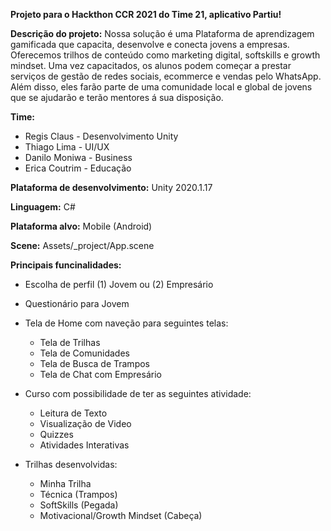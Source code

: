 **Projeto para o Hackthon CCR 2021 do Time 21, aplicativo Partiu!**

**Descrição do projeto:** Nossa solução é uma Plataforma de aprendizagem gamificada que capacita, desenvolve e conecta jovens a empresas. Oferecemos trilhos de conteúdo como marketing digital, softskills e growth mindset. Uma vez capacitados, os alunos podem começar a prestar serviços de gestão de redes sociais, ecommerce e vendas pelo WhatsApp. Além disso, eles farão parte de uma comunidade local e global de jovens que se ajudarão e terão mentores á sua disposição.

**Time:**
- Regis Claus - Desenvolvimento Unity
- Thiago Lima - UI/UX
- Danilo Moniwa - Business
- Erica Coutrim - Educação

**Plataforma de desenvolvimento:** Unity 2020.1.17

**Linguagem:** C#

**Plataforma alvo:** Mobile (Android)

**Scene:** Assets/_project/App.scene

**Principais funcinalidades:**
- Escolha de perfil (1) Jovem ou (2) Empresário
- Questionário para Jovem

- Tela de Home com naveção para seguintes telas:
  - Tela de Trilhas
  - Tela de Comunidades
  - Tela de Busca de Trampos
  - Tela de Chat com Empresário

- Curso com possibilidade de ter as seguintes atividade:
  - Leitura de Texto
  - Visualização de Video
  - Quizzes
  - Atividades Interativas

- Trilhas desenvolvidas:
  - Minha Trilha
  - Técnica (Trampos)
  - SoftSkills (Pegada)
  - Motivacional/Growth Mindset (Cabeça)
